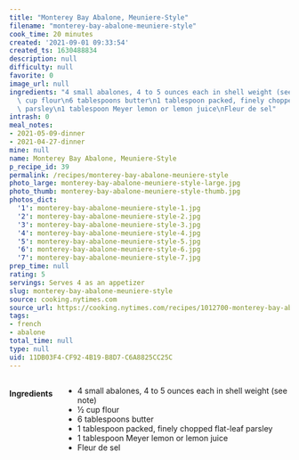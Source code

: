 ```yaml
---
title: "Monterey Bay Abalone, Meuniere-Style"
filename: "monterey-bay-abalone-meuniere-style"
cook_time: 20 minutes
created: '2021-09-01 09:33:54'
created_ts: 1630488834
description: null
difficulty: null
favorite: 0
image_url: null
ingredients: "4 small abalones, 4 to 5 ounces each in shell weight (see note)\n\xBD\
  \ cup flour\n6 tablespoons butter\n1 tablespoon packed, finely chopped flat-leaf\
  \ parsley\n1 tablespoon Meyer lemon or lemon juice\nFleur de sel"
intrash: 0
meal_notes:
- 2021-05-09-dinner
- 2021-04-27-dinner
mine: null
name: Monterey Bay Abalone, Meuniere-Style
p_recipe_id: 39
permalink: /recipes/monterey-bay-abalone-meuniere-style
photo_large: monterey-bay-abalone-meuniere-style-large.jpg
photo_thumb: monterey-bay-abalone-meuniere-style-thumb.jpg
photos_dict:
  '1': monterey-bay-abalone-meuniere-style-1.jpg
  '2': monterey-bay-abalone-meuniere-style-2.jpg
  '3': monterey-bay-abalone-meuniere-style-3.jpg
  '4': monterey-bay-abalone-meuniere-style-4.jpg
  '5': monterey-bay-abalone-meuniere-style-5.jpg
  '6': monterey-bay-abalone-meuniere-style-6.jpg
  '7': monterey-bay-abalone-meuniere-style-7.jpg
prep_time: null
rating: 5
servings: Serves 4 as an appetizer
slug: monterey-bay-abalone-meuniere-style
source: cooking.nytimes.com
source_url: https://cooking.nytimes.com/recipes/1012700-monterey-bay-abalone-meuniere-style?smid=ck-recipe-iOS-share
tags:
- french
- abalone
total_time: null
type: null
uid: 11DB03F4-CF92-4B19-B8D7-C6A8825CC25C
---
```

<div class="large-8 medium-7 columns" id="writeup">	</div><!-- #writeup -->
</div><!-- #row-one -->
<div class="row" id="row-two">	<div class="medium-4 small-5 columns" id="ingredients"><h4>Ingredients</h4><div class="box box-ingredients content"><ul>
<li>4 small abalones, 4 to 5 ounces each in shell weight (see note)</li>
<li>½ cup flour</li>
<li>6 tablespoons butter</li>
<li>1 tablespoon packed, finely chopped flat-leaf parsley</li>
<li>1 tablespoon Meyer lemon or lemon juice</li>
<li>Fleur de sel</li>
</ul>
</div>	</div>	<div class="medium-6 small-7 columns" id="directions">	</div>